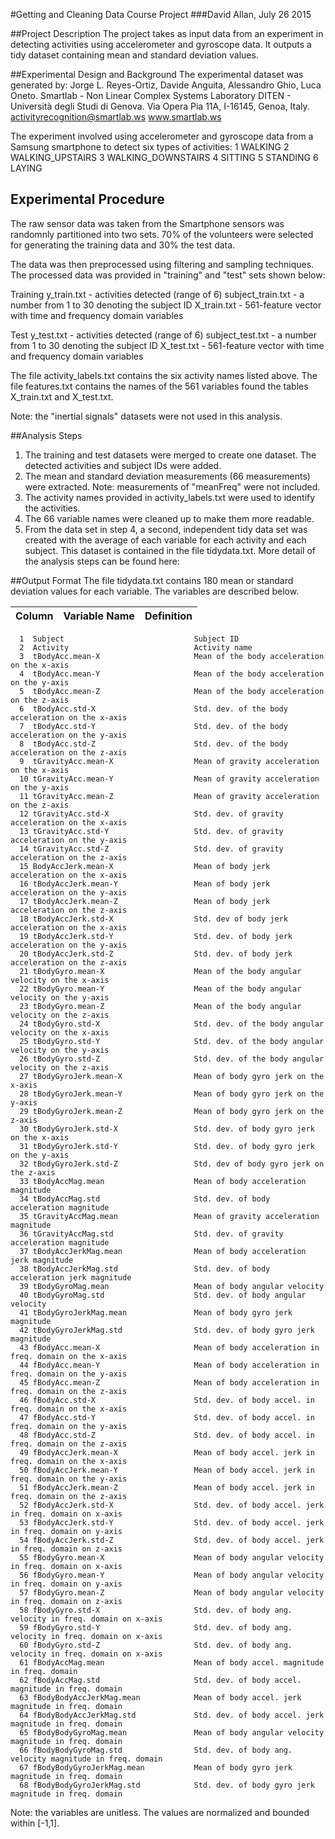 #Getting and Cleaning Data Course Project
###David Allan, July 26 2015

##Project Description
The project takes as input data from an experiment in detecting activities using accelerometer and gyroscope data. It outputs a tidy dataset containing mean and standard deviation values.

##Experimental Design and Background
The experimental dataset was generated by:
Jorge L. Reyes-Ortiz, Davide Anguita, Alessandro Ghio, Luca Oneto.
Smartlab - Non Linear Complex Systems Laboratory
DITEN - Università degli Studi di Genova.
Via Opera Pia 11A, I-16145, Genoa, Italy.
activityrecognition@smartlab.ws
www.smartlab.ws

The experiment involved using accelerometer and gyroscope data from a Samsung smartphone to detect six types of activities: 
1 WALKING
2 WALKING_UPSTAIRS
3 WALKING_DOWNSTAIRS
4 SITTING
5 STANDING
6 LAYING

## Experimental Procedure
The raw sensor data was taken from the Smartphone sensors was randomnly partitioned into two sets. 70% of the volunteers were selected for generating the training data and 30% the test data.

The data was then preprocessed using filtering and sampling techniques. The processed data was provided in "training" and "test" sets shown below:

Training
y_train.txt - activities detected (range of 6)
subject_train.txt - a number from 1 to 30 denoting the subject ID
X_train.txt - 561-feature vector with time and frequency domain variables

Test
y_test.txt - activities detected (range of 6)
subject_test.txt - a number from 1 to 30 denoting the subject ID
X_test.txt - 561-feature vector with time and frequency domain variables

The file activity_labels.txt contains the six activity names listed above. The file features.txt contains the names of the 561 variables found the tables X_train.txt and X_test.txt.

Note: the "inertial signals" datasets were not used in this analysis.

##Analysis Steps
1. The training and test datasets were merged to create one dataset. The detected activities and subject IDs were added. 
2. The mean and standard deviation measurements (66 measurements) were extracted. Note: measurements of "meanFreq" were not included.
3. The activity names provided in activity_labels.txt were used to identify the activities.
4. The 66 variable names were cleaned up to make them more readable.
5. From the data set in step 4, a second, independent tidy data set was created with the average of each variable for each activity and each subject. This dataset is contained in the file tidydata.txt.
More detail of the analysis steps can be found here:


##Output Format
The file tidydata.txt contains 180 mean or standard deviation values for each variable. The variables are described below.

Column | Variable Name                     | Definition
-------|-----------------------------------|-------------------------------------------------------
      1  Subject                             Subject ID
      2  Activity                            Activity name
      3  tBodyAcc.mean-X                     Mean of the body acceleration on the x-axis
      4  tBodyAcc.mean-Y                     Mean of the body acceleration on the y-axis
      5  tBodyAcc.mean-Z                     Mean of the body acceleration on the z-axis
      6  tBodyAcc.std-X                      Std. dev. of the body acceleration on the x-axis
      7  tBodyAcc.std-Y                      Std. dev. of the body acceleration on the y-axis
      8  tBodyAcc.std-Z                      Std. dev. of the body acceleration on the z-axis
      9  tGravityAcc.mean-X                  Mean of gravity acceleration on the x-axis
      10 tGravityAcc.mean-Y                  Mean of gravity acceleration on the y-axis
      11 tGravityAcc.mean-Z                  Mean of gravity acceleration on the z-axis
      12 tGravityAcc.std-X                   Std. dev. of gravity acceleration on the x-axis
      13 tGravityAcc.std-Y                   Std. dev. of gravity acceleration on the y-axis
      14 tGravityAcc.std-Z                   Std. dev. of gravity acceleration on the z-axis
      15 BodyAccJerk.mean-X                  Mean of body jerk acceleration on the x-axis
      16 tBodyAccJerk.mean-Y                 Mean of body jerk acceleration on the y-axis
      17 tBodyAccJerk.mean-Z                 Mean of body jerk acceleration on the z-axis
      18 tBodyAccJerk.std-X                  Std. dev of body jerk acceleration on the x-axis
      19 tBodyAccJerk.std-Y                  Std. dev. of body jerk acceleration on the y-axis
      20 tBodyAccJerk.std-Z                  Std. dev. of body jerk acceleration on the z-axis
      21 tBodyGyro.mean-X                    Mean of the body angular velocity on the x-axis 
      22 tBodyGyro.mean-Y                    Mean of the body angular velocity on the y-axis
      23 tBodyGyro.mean-Z                    Mean of the body angular velocity on the z-axis 
      24 tBodyGyro.std-X                     Std. dev. of the body angular velocity on the x-axis 
      25 tBodyGyro.std-Y                     Std. dev. of the body angular velocity on the y-axis 
      26 tBodyGyro.std-Z                     Std. dev. of the body angular velocity on the z-axis 
      27 tBodyGyroJerk.mean-X                Mean of body gyro jerk on the x-axis
      28 tBodyGyroJerk.mean-Y                Mean of body gyro jerk on the y-axis
      29 tBodyGyroJerk.mean-Z                Mean of body gyro jerk on the z-axis
      30 tBodyGyroJerk.std-X                 Std. dev. of body gyro jerk on the x-axis
      31 tBodyGyroJerk.std-Y                 Std. dev. of body gyro jerk on the y-axis
      32 tBodyGyroJerk.std-Z                 Std. dev of body gyro jerk on the z-axis
      33 tBodyAccMag.mean                    Mean of body acceleration magnitude
      34 tBodyAccMag.std                     Std. dev. of body acceleration magnitude
      35 tGravityAccMag.mean                 Mean of gravity acceleration magnitude
      36 tGravityAccMag.std                  Std. dev. of gravity acceleration magnitude
      37 tBodyAccJerkMag.mean                Mean of body acceleration jerk magnitude
      38 tBodyAccJerkMag.std                 Std. dev. of body acceleration jerk magnitude
      39 tBodyGyroMag.mean                   Mean of body angular velocity
      40 tBodyGyroMag.std                    Std. dev. of body angular velocity
      41 tBodyGyroJerkMag.mean               Mean of body gyro jerk magnitude
      42 tBodyGyroJerkMag.std                Std. dev. of body gyro jerk magnitude
      43 fBodyAcc.mean-X                     Mean of body acceleration in freq. domain on the x-axis
      44 fBodyAcc.mean-Y                     Mean of body acceleration in freq. domain on the y-axis
      45 fBodyAcc.mean-Z                     Mean of body acceleration in freq. domain on the z-axis
      46 fBodyAcc.std-X                      Std. dev. of body accel. in freq. domain on the x-axis
      47 fBodyAcc.std-Y                      Std. dev. of body accel. in freq. domain on the y-axis
      48 fBodyAcc.std-Z                      Std. dev. of body accel. in freq. domain on the z-axis
      49 fBodyAccJerk.mean-X                 Mean of body accel. jerk in freq. domain on the x-axis
      50 fBodyAccJerk.mean-Y                 Mean of body accel. jerk in freq. domain on the y-axis
      51 fBodyAccJerk.mean-Z                 Mean of body accel. jerk in freq. domain on the z-axis
      52 fBodyAccJerk.std-X                  Std. dev. of body accel. jerk in freq. domain on x-axis
      53 fBodyAccJerk.std-Y                  Std. dev. of body accel. jerk in freq. domain on y-axis
      54 fBodyAccJerk.std-Z                  Std. dev. of body accel. jerk in freq. domain on z-axis
      55 fBodyGyro.mean-X                    Mean of body angular velocity in freq. domain on x-axis
      56 fBodyGyro.mean-Y                    Mean of body angular velocity in freq. domain on y-axis
      57 fBodyGyro.mean-Z                    Mean of body angular velocity in freq. domain on z-axis
      58 fBodyGyro.std-X                     Std. dev. of body ang. velocity in freq. domain on x-axis
      59 fBodyGyro.std-Y                     Std. dev. of body ang. velocity in freq. domain on x-axis
      60 fBodyGyro.std-Z                     Std. dev. of body ang. velocity in freq. domain on x-axis
      61 fBodyAccMag.mean                    Mean of body accel. magnitude in freq. domain
      62 fBodyAccMag.std                     Std. dev. of body accel. magnitude in freq. domain
      63 fBodyBodyAccJerkMag.mean            Mean of body accel. jerk magnitude in freq. domain
      64 fBodyBodyAccJerkMag.std             Std. dev. of body accel. jerk magnitude in freq. domain
      65 fBodyBodyGyroMag.mean               Mean of body angular velocity magnitude in freq. domain
      66 fBodyBodyGyroMag.std                Std. dev. of body ang. velocity magnitude in freq. domain
      67 fBodyBodyGyroJerkMag.mean           Mean of body gyro jerk magnitude in freq. domain
      68 fBodyBodyGyroJerkMag.std            Std. dev. of body gyro jerk magnitude in freq. domain

Note: the variables are unitless. The values are normalized and bounded within [-1,1].
